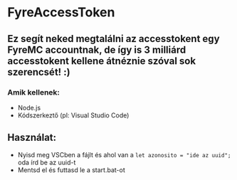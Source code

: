# FyreAccessToken
## Ez segít neked megtalálni az accesstokent egy FyreMC accountnak, de így is 3 milliárd accesstokent kellene átnéznie szóval sok szerencsét! :)

### Amik kellenek:
- Node.js
- Kódszerkeztő (pl: Visual Studio Code)

## Használat:
  - Nyisd meg VSCben a fájlt és ahol van a `let azonosito = "ide az uuid";` oda írd be az uuid-t
  - Mentsd el és futtasd le a start.bat-ot 
